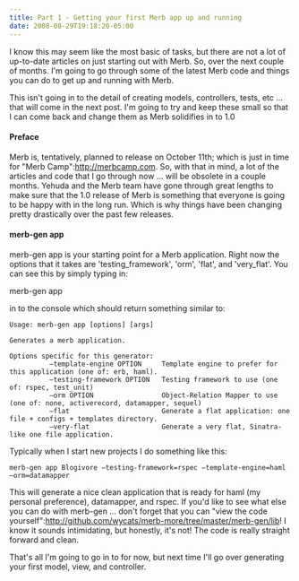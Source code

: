 ```yaml
---
title: Part 1 - Getting your first Merb app up and running
date: 2008-08-29T19:18:20-05:00
---
```


I know this may seem like the most basic of tasks, but there are not a lot of up-to-date articles on just starting out with Merb. So, over the next couple of months. I'm going to go through some of the latest Merb code and things you can do to get up and running with Merb.

This isn't going in to the detail of creating models, controllers, tests, etc … that will come in the next post. I'm going to try and keep these small so that I can come back and change them as Merb solidifies in to 1.0

#### Preface

Merb is, tentatively, planned to release on October 11th; which is just in time for "Merb Camp":http://merbcamp.com. So, with that in mind, a lot of the articles and code that I go through now … will be obsolete in a couple months. Yehuda and the Merb team have gone through great lengths to make sure that the 1.0 release of Merb is something that everyone is going to be happy with in the long run. Which is why things have been changing pretty drastically over the past few releases.

#### merb-gen app

merb-gen app is your starting point for a Merb application. Right now the options that it takes are 'testing_framework', 'orm', 'flat', and 'very_flat'. You can see this by simply typing in:

merb-gen app

in to the console which should return something similar to:

```
Usage: merb-gen app [options] [args]

Generates a merb application.

Options specific for this generator:
          –template-engine OPTION     Template engine to prefer for this application (one of: erb, haml).
          –testing-framework OPTION   Testing framework to use (one of: rspec, test_unit)
          –orm OPTION                 Object-Relation Mapper to use (one of: none, activerecord, datamapper, sequel)
          –flat                       Generate a flat application: one file + configs + templates directory.
          –very-flat                  Generate a very flat, Sinatra-like one file application.
```

Typically when I start new projects I do something like this:

`merb-gen app Blogivore –testing-framework=rspec –template-engine=haml –orm=datamapper`

This will generate a nice clean application that is ready for haml (my personal preference), datamapper, and rspec. If you'd like to see what else you can do with merb-gen … don't forget that you can "view the code yourself":http://github.com/wycats/merb-more/tree/master/merb-gen/lib! I know it sounds intimidating, but honestly, it's not! The code is really straight forward and clean.

That's all I'm going to go in to for now, but next time I'll go over generating your first model, view, and controller.